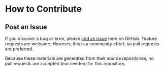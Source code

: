 # How to Contribute

## Post an Issue

If you discover a bug or error, please [add an issue](https://github.com/SwiftEducation/teaching-app-dev-swift/issues) here on GitHub. Feature requests are welcome. However, this is a community effort, so pull requests are preferred.

Because these materials are generated from their source repositories, no pull requests are accepted (nor needed) for this repository.

